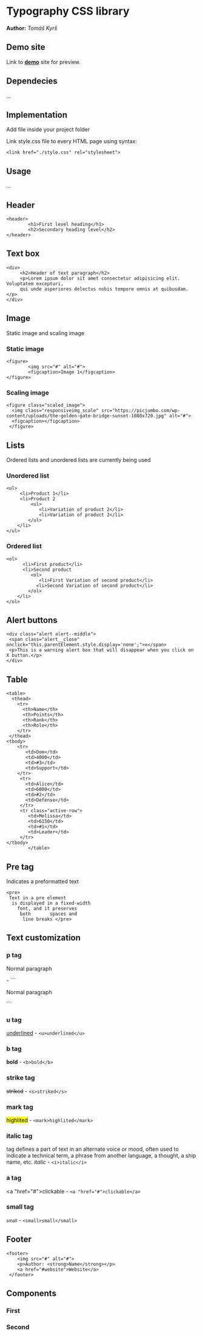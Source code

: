 # Typography CSS library
**Author:** *Tomáš Kyrš*
## Demo site
Link to **[demo](http://pslib-cz.github.io/2022l4web-css-typographic-library-TomasKyrs)** site for preview.
## Dependecies
...
## Implementation

Add file inside your project folder

Link style.css file to every HTML page using syntax:
```
<link href="./style.css" rel="stylesheet">
```   
## Usage     
...
## Header
```
<header>
        <h1>First level heading</h1>
        <h2>Secondary heading level</h2>
</header>
```

## Text box
```
<div>
     <h2>Header of text paragraph</h2>
     <p>Lorem ipsum dolor sit amet consectetur adipisicing elit. Voluptatem excepturi, 
     qui unde asperiores delectus nobis tempore omnis at quibusdam.</p>
</div>
```
## Image

Static image and scaling image

### Static image

```
<figure>
        <img src="#" alt="#">
        <figcaption>Image 1</figcaption>
</figure>
```

### Scaling image
```
<figure class="scaled_image">
  <img class="responsiveimg_scale" src="https://picjumbo.com/wp-content/uploads/the-golden-gate-bridge-sunset-1080x720.jpg" alt="#">
  <figcaption></figcaption>
 </figure>
```

## Lists
Ordered lists and unordered lists are currently being used

### Unordered list
```
<ul>
     <li>Product 1</li>
     <li>Product 2
         <ul>
            <li>Variation of product 2</li>
            <li>Variation of product 2</li>
        </ul>
    </li>
</ul>
```

### Ordered list
```
<ol>
      <li>First product</li>
      <li>Second product
         <ol>
            <li>First Variation of second product</li>
           <li>Second Variation of second product</li>
        </ol>
    </li>
</ol>
```

## Alert buttons
```
<div class="alert alert--middle">
 <span class="alert__close" onclick="this.parentElement.style.display='none';">x</span>
 <p>This is a warning alert box that will disappear when you click on X button.</p>
</div>
```
## Table
```
<table>
  <thead>
    <tr>
      <th>Name</th>
      <th>Points</th>
      <th>Rank</th>
      <th>Role</th>
    </tr>
 </thead>
<tbody>
    <tr>
       <td>Dom</td>
       <td>4000</td>
       <td>#3</td>
       <td>Support</td>
    </tr>
     <tr>
       <td>Alice</td>
       <td>6000</td>
       <td>#2</td>
       <td>Defense</td>
     </tr>
     <tr class="active-row">
        <td>Melissa</td>
        <td>6150</td>
        <td>#1</td>
        <td>Leader</td>
     </tr>
</tbody>
        </table>
```

## Pre tag
Indicates a preformatted text
```
<pre>
 Text in a pre element
  is displayed in a fixed-width
    font, and it preserves
     both       spaces and
      line breaks </pre>
```

## Text customization

### p tag
<p>Normal paragraph</p> - ```<p>Normal paragraph</p>```
 
### u tag
<u>underlined</u> - ```<u>underlined</u>```

### b tag
<b>bold</b> - ```<b>bold</b>```

### strike tag
<s>striked</s> - ```<s>striked</s>```

### mark tag
<mark>highlited</mark> - ```<mark>highlited</mark>```

### italic tag
tag defines a part of text in an alternate voice or mood, often used to indicate a technical term, a phrase from another language, a thought, a ship name, etc. 
<i>italic</i> - ```<i>italic</i>```

### a tag
<a "href="#">clickable</a> - ```<a "href="#">clickable</a>```

### small tag
<small>small</small> - ```<small>small</small>```


## Footer
```
<footer>
    <img src="#" alt="#">
    <p>Author: <strong>Name</strong></p>
    <a href="#website">Website</a>
 </footer>
 ```

## Components
### First
### Second

